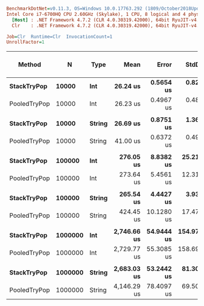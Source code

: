 ``` ini

BenchmarkDotNet=v0.11.3, OS=Windows 10.0.17763.292 (1809/October2018Update/Redstone5)
Intel Core i7-6700HQ CPU 2.60GHz (Skylake), 1 CPU, 8 logical and 4 physical cores
  [Host] : .NET Framework 4.7.2 (CLR 4.0.30319.42000), 64bit RyuJIT-v4.7.3260.0
  Clr    : .NET Framework 4.7.2 (CLR 4.0.30319.42000), 64bit RyuJIT-v4.7.3260.0

Job=Clr  Runtime=Clr  InvocationCount=1  
UnrollFactor=1  

```
|       Method |       N |   Type |        Mean |      Error |      StdDev |      Median | Ratio | RatioSD | Gen 0/1k Op | Gen 1/1k Op | Gen 2/1k Op | Allocated Memory/Op |
|------------- |-------- |------- |------------:|-----------:|------------:|------------:|------:|--------:|------------:|------------:|------------:|--------------------:|
|  **StackTryPop** |   **10000** |    **Int** |    **26.24 us** |  **0.5654 us** |   **0.8287 us** |    **25.90 us** |  **1.00** |    **0.00** |           **-** |           **-** |           **-** |                   **-** |
| PooledTryPop |   10000 |    Int |    26.23 us |  0.4967 us |   0.4879 us |    26.10 us |  0.99 |    0.04 |           - |           - |           - |                   - |
|              |         |        |             |            |             |             |       |         |             |             |             |                     |
|  **StackTryPop** |   **10000** | **String** |    **26.69 us** |  **0.8751 us** |   **1.3625 us** |    **26.16 us** |  **1.00** |    **0.00** |           **-** |           **-** |           **-** |                   **-** |
| PooledTryPop |   10000 | String |    41.00 us |  0.6372 us |   0.4975 us |    41.18 us |  1.55 |    0.07 |           - |           - |           - |                   - |
|              |         |        |             |            |             |             |       |         |             |             |             |                     |
|  **StackTryPop** |  **100000** |    **Int** |   **276.05 us** |  **8.8382 us** |  **25.2159 us** |   **262.29 us** |  **1.00** |    **0.00** |           **-** |           **-** |           **-** |                   **-** |
| PooledTryPop |  100000 |    Int |   273.64 us |  5.4561 us |  12.3154 us |   267.00 us |  1.00 |    0.09 |           - |           - |           - |                   - |
|              |         |        |             |            |             |             |       |         |             |             |             |                     |
|  **StackTryPop** |  **100000** | **String** |   **265.54 us** |  **4.4427 us** |   **3.9383 us** |   **265.63 us** |  **1.00** |    **0.00** |           **-** |           **-** |           **-** |                   **-** |
| PooledTryPop |  100000 | String |   424.45 us | 10.1280 us |  17.4703 us |   417.68 us |  1.61 |    0.07 |           - |           - |           - |                   - |
|              |         |        |             |            |             |             |       |         |             |             |             |                     |
|  **StackTryPop** | **1000000** |    **Int** | **2,746.66 us** | **54.9444 us** | **154.9717 us** | **2,706.66 us** |  **1.00** |    **0.00** |           **-** |           **-** |           **-** |                   **-** |
| PooledTryPop | 1000000 |    Int | 2,729.77 us | 55.3085 us | 158.6905 us | 2,667.52 us |  1.00 |    0.08 |           - |           - |           - |                   - |
|              |         |        |             |            |             |             |       |         |             |             |             |                     |
|  **StackTryPop** | **1000000** | **String** | **2,683.03 us** | **53.2442 us** |  **81.3095 us** | **2,669.17 us** |  **1.00** |    **0.00** |           **-** |           **-** |           **-** |                   **-** |
| PooledTryPop | 1000000 | String | 4,146.29 us | 78.4097 us |  69.5081 us | 4,154.94 us |  1.55 |    0.05 |           - |           - |           - |                   - |
